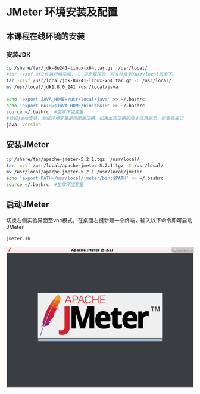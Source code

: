 # JMeter 环境安装及配置

## 本课程在线环境的安装

### 安装JDK

```bash
cp /share/tar/jdk-8u241-linux-x64.tar.gz  /usr/local/
#tar -xzvf 对文件进行解压缩，-C 指定解压后，将文件放到/usr/local目录下。
tar -xzvf /usr/local/jdk-8u241-linux-x64.tar.gz -C /usr/local/
mv /usr/local/jdk1.8.0_241 /usr/local/java

echo 'export JAVA_HOME=/usr/local/java' >> ~/.bashrc
echo 'export PATH=$JAVA_HOME/bin:$PATH' >> ~/.bashrc
source ~/.bashrc  #生效环境变量
#验证java安装，测试环境变量是否配置正确。如果出现正确的版本信息提示，则安装成功
java -version
```

## 安装JMeter

```bash
cp /share/tar/apache-jmeter-5.2.1.tgz  /usr/local/
tar -xzvf /usr/local/apache-jmeter-5.2.1.tgz -C /usr/local/
mv /usr/local/apache-jmeter-5.2.1 /usr/local/jmeter
echo 'export PATH=/usr/local/jmeter/bin:$PATH' >> ~/.bashrc
source ~/.bashrc  #生效环境变量
```

## 启动JMeter

切换右侧实验界面至vnc模式，在桌面右键新建一个终端，输入以下命令即可启动JMeter

```bash
jmeter.sh
```

![jmeter-launch](./images/jmeter-launch.png)